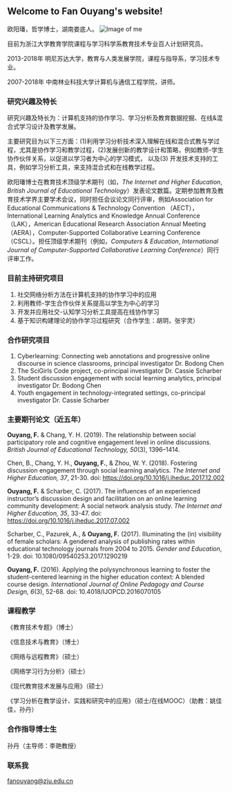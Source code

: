 ## Welcome to Fan Ouyang's website!

欧阳璠，哲学博士，湖南娄底人。
![Image of me](https://shimo.im/files/dL9kBMzrBe2H2qK5/mmexport1559811617819.jpg)

目前为浙江大学教育学院课程与学习科学系教育技术专业百人计划研究员。

2013-2018年 明尼苏达大学，教育与人类发展学院，课程与指导系，学习技术专业。

2007-2018年 中南林业科技大学计算机与通信工程学院，讲师。

### 研究兴趣及特长
研究兴趣及特长为：计算机支持的协作学习、学习分析及教育数据挖掘、在线&混合式学习设计及教学发展。

主要研究目为以下三方面：(1)利用学习分析技术深入理解在线和混合式教与学过程，尤其是协作学习和教学过程，(2)发展创新的教学设计和策略，例如教师-学生协作伙伴关系，以促进以学习者为中心的学习模式， 以及(3) 开发技术支持的工具，例如学习分析工具，来支持混合式和在线教学过程。

欧阳璠博士在教育技术顶级学术期刊（如，*The Internet and Higher Education*, *British Journal of Educational Technology*）发表论文数篇。定期参加教育及教育技术学界主要学术会议，同时担任会议论文同行评审，例如Association for Educational Communications & Technology Convention （AECT），International Learning Analytics and Knowledge Annual Conference （LAK），American Educational Research Association Annual Meeting （AERA），Computer-Supported Collaborative Learning Conference （CSCL）。担任顶级学术期刊（例如，*Computers & Education*, *International Journal of Computer-Supported Collaborative Learning Conference*）同行评审工作。

### 目前主持研究项目
1. 社交网络分析方法在计算机支持的协作学习中的应用
2. 利用教师-学生合作伙伴关系提高以学生为中心的学习
3. 开发并应用社交-认知学习分析工具提高在线协作学习
4. 基于知识构建理论的协作学习过程研究（合作学生：胡玥，张宇灵）

### 合作研究项目
1. Cyberlearning: Connecting web annotations and progressive online discourse in science classrooms, principal investigator Dr. Bodong Chen
2. The SciGirls Code project, co-principal investigator Dr. Cassie Scharber
3. Student discussion engagement with social learning analytics, principal investigator Dr. Bodong Chen
4. Youth engagement in technology-integrated settings, co-principal investigator Dr. Cassie Scharber

### 主要期刊论文（近五年）
**Ouyang, F.** & Chang, Y. H. (2019). The relationship between social participatory role and cognitive engagement level in online discussions. *British Journal of Educational Technology, 50*(3), 1396–1414.

Chen, B., Chang, Y. H., **Ouyang, F.**, & Zhou, W. Y. (2018). Fostering discussion engagement through social learning analytics. *The Internet and Higher Education, 37*, 21-30. doi: https://doi.org/10.1016/j.iheduc.2017.12.002

**Ouyang, F.** & Scharber, C. (2017). The influences of an experienced instructor’s discussion design and facilitation on an online learning community development: A social network analysis study. *The Internet and Higher Education, 35*, 33-47. doi: https://doi.org/10.1016/j.iheduc.2017.07.002

Scharber, C., Pazurek, A., & **Ouyang, F.** (2017). Illuminating the (in) visibility of female scholars: A gendered analysis of publishing rates within educational technology journals from 2004 to 2015. *Gender and Education*, 1-29. doi: 10.1080/09540253.2017.1290219

**Ouyang, F.** (2016). Applying the polysynchronous learning to foster the student-centered learning in the higher education context: A blended course design. *International Journal of Online Pedagogy and Course Design, 6*(3), 52-68. doi: 10.4018/IJOPCD.2016070105


### 课程教学
《教育技术专题》（博士）

《信息技术与教育》（博士）

《网络与远程教育》（硕士）

《网络学习行为分析》（硕士）

《现代教育技术发展与应用》（硕士）

《学习分析在教学设计、实践和研究中的应用》（硕士/在线MOOC）（助教：姚佳佳，孙丹）

### 合作指导博士生
孙丹（主导师：李艳教授）

### 联系我
fanouyang@zju.edu.cn
